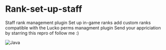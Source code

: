 # Rank-set-up-staff
Staff rank management plugin
Set up in-game ranks 
add custom ranks
compatible with the Lucko perms managment plugin
Send your appriciation by starring this repro of follow me :)


  ![Java](https://img.shields.io/badge/java-%23ED8B00.svg?style=for-the-badge&logo=java&logoColor=white)
